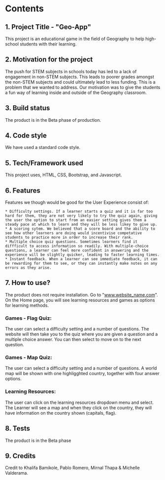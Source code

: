 # Contents

## 1. Project Title - "Geo-App"
This project is an educational game in the field of Geography to help high-school students with their learning.

## 2. Motivation for the project
The push for STEM subjects in schools today has led to a lack of engagement in non-STEM subjects. This leads to poorer grades amongst the non-STEM subjects and could ultimately lead to less funding. This is a problem that we wanted to address. Our motivation was to give the students a fun way of learning inside and outside of the Geography classroom.

## 3. Build status
The product is in the Beta phase of production.

## 4. Code style
We have used a standard code style.

## 5. Tech/Framework used
This project uses, HTML, CSS, Bootstrap, and Javascript.

##  6. Features 
Features we though would be good for the User Experience consist of:

    * Difficulty settings. If a learner starts a quiz and it is far too hard for them, they are not very likely to try the quiz again, giving the user the option to start from an easier setting gives them a steady pace at which to learn and they will be less likey to give up.
    * A scoring sytem. We believed that a score board and the ability to see how other learners are doing would incentivise competative students to practice more in order to increase their rank.
    * Multiple choice quiz questions. Sometimes learners find it diffficult to access information so readily. With multiple-choice questions, a learner can feel more confident in answering and the experience will be slightly quicker, leading to faster learning times.
    * Instant feedback. When a learner can see immediate feedback, it can be rewarding for them to see, or they can instantly make notes on any errors as they arise.

## 7. How to use?
The product does not require installation.
Go to "www.website_name.com". On the Home page, you will see learning resources and games as options for learning methods.

### Games - Flag Quiz: 
The user can select a difficulty setting and a number of questions. The website will then take you to the quiz where you are given a question and a multiple choice answer. You can then select to move on to the next question.

### Games - Map Quiz:
The user can select a difficulty setting and a number of questions. A world map will be shown with one highligghted country, together with four answer options.


### Learning Resources:
The user can click on the learning resources dropdown menu and select.
The Learner will see a map and when they click on the country, they will have information on the country shown (capitals, flag). 

## 8. Tests
The product is in the Beta phase

## 9. Credits
Credit to Khalifa Bamikole, Pablo Romero, Mirnal Thapa & Michelle Valderama.


